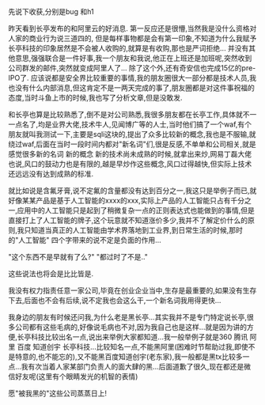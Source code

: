先说下收获,分别是bug 和h1

昨天看到长亭发布的和阿里云的好消息.
第一反应还是很懵,当然我是没什么资格对人家的商业行为说三道四的,
但是每样事物都是会有第一印象,不知道为什么我赋予长亭科技的印象居然是不会被人收购的,就算是有收购,那也是严词拒绝...
并没有其他意思,强强联合是一件好事,我一个朋友和我说,他正在上班还是加班呢,突然收到公司群发的邮件,突然就变成阿里人了...
除了这个外,还有奇安信也完成15亿的pre-IPO了.
应该说都是安全界比较重要的事情,我的朋友圈很大一部分都是技术人员,我也没有什么内部消息,但这肯定不是一两天完成的事了,朋友圈都是对这件事祝福的态度,当时斗鱼上市的时候,我也写了分析文章,但是没敢发.

和长亭也算是比较熟悉了,倒不是对公司熟悉,我很多朋友都在长亭工作,具体就不一一点名了,均是业界大佬,技术牛人,见闻博广等的人士,当时他们搞了一个waf,有个朋友就叫我测试一下,主要是sqli这块的,提出了众多比较新的概念,我也是不服输,就绕过waf,后面在当时一段时间内都对"新名词"们,很是反感,不单单和公司相关,就是感觉很多新的名词 新的概念 新的技术尚未成熟的时候,就拿出来炒,网易丁磊大佬也说,风口的鼓动力也是有限的,越是早炒作这些概念,风口过得越快,但实际上技术还远远没有达到成熟的标准.

就比如说是含氟牙膏,说不定氟的含量都没有达到百分之一,我这只是举例子而已,就好像某某产品是基于人工智能的xxxx的xxx,实际上产品的人工智能只占有千分之一,应用中的人工智能只是起到了稍微复杂一点的正则表达式也能做到的事情,但是直接打上了人工智能的牌子,这个玩意就不知道涨价多少,我并不了解定价什么的原则,我只知道当真正的人工智能由学术界落地到工业界,到日常生活的时候,那时的"人工智能" 四个字带来的说不定是负面的作用...

"这个东西不是早就有了么?" "都过时了不是.."

这些说法也将会是比比皆是.

我没有权力指责任意一家公司,毕竟在创业企业当中,生存是最重要的,如果没有生存下去,后面也不会有后续,说不定我也会这么干,一个新名词我用得更快...

我身边的朋友有时候还问我,为什么老是黑长亭...其实我并不是专门特定说长亭,很多公司都有这些毛病的,好像说毛病也不对,因为我自己也是这样...就是因为讲的方便,长亭科技比较出名一点,说出来举例大家都知道...我一般举例子就是360 腾讯 阿里 百度 知道创宇 长亭科技...比较知名一点,不能黑阿里(困难时节帮助过我,即使不是特意的,也不能忘的),又不能黑百度知道创宇(老东家),我一般都是黑tx比较多一点...我有次当着人家某部门负责人的面大肆的黑...后面道歉了很久,现在都还是微信好友呢(这里有个眼睛发光的机智的表情)

愿"被我黑的"这些公司蒸蒸日上!
